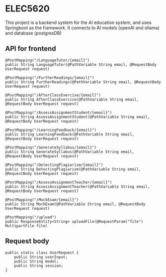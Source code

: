 # ELEC5620
This project is a backend system for the AI education system, and uses Springboot as the framework. It connects to AI models (openAI and ollama) and database (postgresDB)

## API for frontend
    @PostMapping("/LanguageTutor/{email}")
    public String LanguageTutor(@PathVariable String email, @RequestBody UserRequest request)

    @PostMapping("/FurtherReadings/{email}")
    public String FurtherReadings(@PathVariable String email, @RequestBody UserRequest request)

    @PostMapping("/AfterClassExercise/{email}")
    public String AfterClassExercise(@PathVariable String email, @RequestBody UserRequest request)

    @PostMapping("/AssessAssignmentStudent/{email}")
    public String AssessAssignmentStudent(@PathVariable String email, @RequestBody UserRequest request)

    @PostMapping("/LearningFeedback/{email}")
    public String LearningFeedback(@PathVariable String email, @RequestBody UserRequest request)

    @PostMapping("/GenerateSyllabus/{email}")
    public String GenerateSyllabus(@PathVariable String email, @RequestBody UserRequest request)

    @PostMapping("/DetectingPlagiarism/{email}")
    public String DetectingPlagiarism(@PathVariable String email, @RequestBody UserRequest request)

    @PostMapping("/AssessAssignmentTeacher/{email}")
    public String AssessAssignmentTeacher(@PathVariable String email, @RequestBody UserRequest request)

    @PostMapping("/MockExam/{email}")
    public String MockExam(@PathVariable String email, @RequestBody UserRequest request)

    @PostMapping("/upload")
    public ResponseEntity<String> uploadFile(@RequestParam("file") MultipartFile file)

## Request body
    public static class UserRequest {
        public String userInput;
        public String model;
        public String session;
    }
